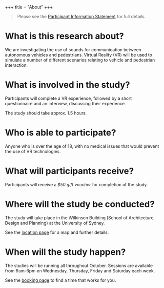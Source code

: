 +++
title = "About"
+++

> Please see the [Participant Information Statement](#) for full details.

# What is this research about?

We are investigating the use of sounds for communication between autonomous vehicles and pedestrians. Virtual Reality (VR) will be used to simulate a number of different scenarios relating to vehicle and pedestrian interaction.

# What is involved in the study?
Participants will complete a VR experience, followed by a short questionnaire and an interview, discussing their experience.

The study should take approx. 1.5 hours.

# Who is able to participate?
Anyone who is over the age of 18, with no medical issues that would prevent the use of VR technologies.

# What will participants receive?
Participants will receive a *$50 gift voucher* for completion of the study.

# Where will the study be conducted?
The study will take place in the Wilkinson Building (School of Architecture, Design and Planning) at the University of Sydney.

See the [location page](/RAU-web/location) for a map and further details.

# When will the study happen?

The studies will be running all throughout October. Sessions are available from 9am-6pm on Wednesday, Thursday, Friday and Saturday each week.

See the [booking page](/RAU-web/book) to find a time that works for you.

